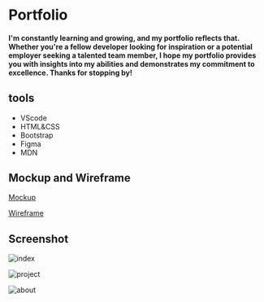 # Portfolio
#### I'm constantly learning and growing, and my portfolio reflects that. Whether you're a fellow developer looking for inspiration or a potential employer seeking a talented team member, I hope my portfolio provides you with insights into my abilities and demonstrates my commitment to excellence. Thanks for stopping by!

## tools
- VScode
- HTML&CSS
- Bootstrap
- Figma
- MDN

## Mockup and Wireframe
[Mockup](https://www.figma.com/file/CW0qyudjSbajURk0HwaMtI/protfolio?node-id=0%3A1&t=vqEUi7rQ664NLSLh-1)

[Wireframe](https://www.figma.com/file/eMRJbrUJK6yOp2t7Dowzbk/protfolio?t=vqEUi7rQ664NLSLh-1)

## Screenshot
![index](https://user-images.githubusercontent.com/126170946/224400669-6952c33f-322c-45dc-99ba-c5a5a82dec2a.JPG)

![project](https://user-images.githubusercontent.com/126170946/224400698-08d4073e-4859-4b85-8573-0a7a1fa39f39.JPG)

![about](https://user-images.githubusercontent.com/126170946/224400741-308480c5-9099-40fe-9854-2182347960e5.JPG)